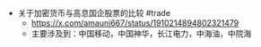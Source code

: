 - 关于加密货币与高息国企股票的比较 #trade
	- https://x.com/amauni667/status/1910214894802321479
	- 主要涉及到：中国移动，中国神华，长江电力，中海油，中院海